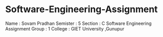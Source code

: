 # Software-Engineering-Assignment
Name : Sovam Pradhan
Semister : 5
Section : C
Software Engineering Assignment
Group : 1
College : GIET University ,Gunupur
